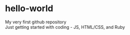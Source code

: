# hello-world
My very first github repository
<br>
Just getting started with coding - JS, HTML/CSS, and Ruby
